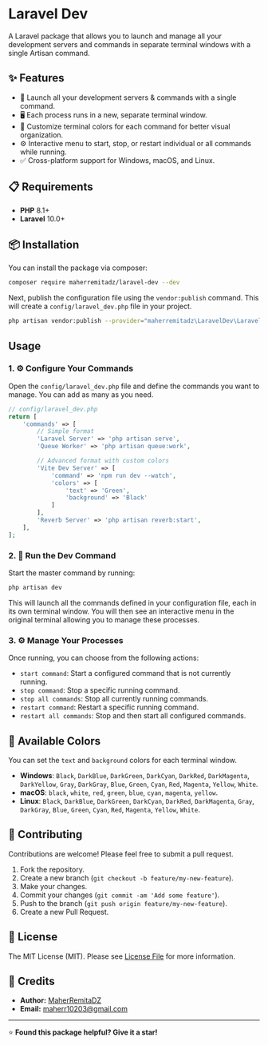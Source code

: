 # Laravel Dev

A Laravel package that allows you to launch and manage all your development servers and commands in separate terminal windows with a single Artisan command.

## ✨ Features

-   🚀 Launch all your development servers & commands with a single command.
-   🖥️ Each process runs in a new, separate terminal window.
-   🎨 Customize terminal colors for each command for better visual organization.
-   ⚙️ Interactive menu to start, stop, or restart individual or all commands while running.
-   ✅ Cross-platform support for Windows, macOS, and Linux.

## 📋 Requirements

- **PHP** 8.1+
- **Laravel** 10.0+

## 📦 Installation

You can install the package via composer:

```bash
composer require maherremitadz/laravel-dev --dev
```

Next, publish the configuration file using the `vendor:publish` command. This will create a `config/laravel_dev.php` file in your project.

```bash
php artisan vendor:publish --provider="maherremitadz\LaravelDev\LaravelDevServiceProvider" --tag="config"
```

## Usage

### 1. ⚙️ Configure Your Commands

Open the `config/laravel_dev.php` file and define the commands you want to manage. You can add as many as you need.

```php
// config/laravel_dev.php
return [
    'commands' => [
        // Simple format
        'Laravel Server' => 'php artisan serve',
        'Queue Worker' => 'php artisan queue:work',

        // Advanced format with custom colors
        'Vite Dev Server' => [
            'command' => 'npm run dev --watch',
            'colors' => [
                'text' => 'Green',
                'background' => 'Black'
            ]
        ],
        'Reverb Server' => 'php artisan reverb:start',
    ],
];
```

### 2. 🚀 Run the Dev Command

Start the master command by running:

```bash
php artisan dev
```

This will launch all the commands defined in your configuration file, each in its own terminal window. You will then see an interactive menu in the original terminal allowing you to manage these processes.

### 3. ⚙️ Manage Your Processes

Once running, you can choose from the following actions:
-   `start command`: Start a configured command that is not currently running.
-   `stop command`: Stop a specific running command.
-   `stop all commands`: Stop all currently running commands.
-   `restart command`: Restart a specific running command.
-   `restart all commands`: Stop and then start all configured commands.


## 🎨 Available Colors

You can set the `text` and `background` colors for each terminal window.

-   **Windows**: `Black`, `DarkBlue`, `DarkGreen`, `DarkCyan`, `DarkRed`, `DarkMagenta`, `DarkYellow`, `Gray`, `DarkGray`, `Blue`, `Green`, `Cyan`, `Red`, `Magenta`, `Yellow`, `White`.
-   **macOS**: `black`, `white`, `red`, `green`, `blue`, `cyan`, `magenta`, `yellow`.
-   **Linux**: `Black`, `DarkBlue`, `DarkGreen`, `DarkCyan`, `DarkRed`, `DarkMagenta`, `Gray`, `DarkGray`, `Blue`, `Green`, `Cyan`, `Red`, `Magenta`, `Yellow`, `White`.

## 🤝 Contributing

Contributions are welcome! Please feel free to submit a pull request.

1.  Fork the repository.
2.  Create a new branch (`git checkout -b feature/my-new-feature`).
3.  Make your changes.
4.  Commit your changes (`git commit -am 'Add some feature'`).
5.  Push to the branch (`git push origin feature/my-new-feature`).
6.  Create a new Pull Request.

## 📜 License

The MIT License (MIT). Please see [License File](LICENSE) for more information.

## 🙏 Credits

- **Author:** [MaherRemitaDZ](https://github.com/MaherRemita)
- **Email:** maherr10203@gmail.com

---

⭐ **Found this package helpful? Give it a star!**